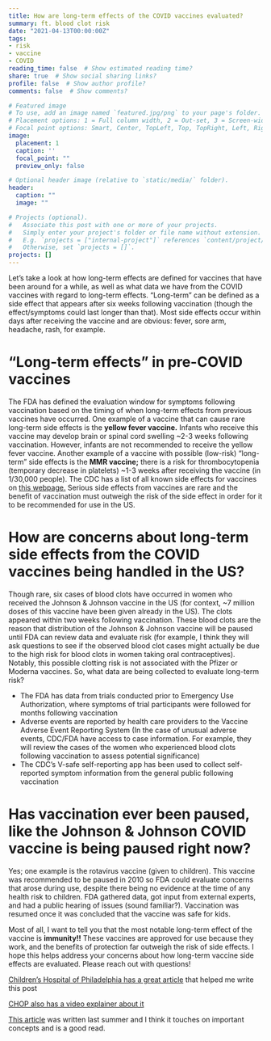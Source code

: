 ```yaml
---
title: How are long-term effects of the COVID vaccines evaluated?
summary: ft. blood clot risk
date: "2021-04-13T00:00:00Z"
tags:
- risk
- vaccine
- COVID
reading_time: false  # Show estimated reading time?
share: true  # Show social sharing links?
profile: false  # Show author profile?
comments: false  # Show comments?

# Featured image
# To use, add an image named `featured.jpg/png` to your page's folder.
# Placement options: 1 = Full column width, 2 = Out-set, 3 = Screen-width
# Focal point options: Smart, Center, TopLeft, Top, TopRight, Left, Right, BottomLeft, Bottom, BottomRight
image:
  placement: 1
  caption: ''
  focal_point: ""
  preview_only: false

# Optional header image (relative to `static/media/` folder).
header:
  caption: ""
  image: ""

# Projects (optional).
#   Associate this post with one or more of your projects.
#   Simply enter your project's folder or file name without extension.
#   E.g. `projects = ["internal-project"]` references `content/project/deep-learning/index.md`.
#   Otherwise, set `projects = []`.
projects: []
---
```

Let’s take a look at how long-term effects are defined for vaccines that have been around for a while, as well as what data we have from the COVID vaccines with regard to long-term effects. “Long-term” can be defined as a side effect that appears after six weeks following vaccination (though the effect/symptoms could last longer than that). Most side effects occur within days after receiving the vaccine and are obvious: fever, sore arm, headache, rash, for example. 

# “Long-term effects” in pre-COVID vaccines

The FDA has defined the evaluation window for symptoms following vaccination based on the timing of when long-term effects from previous vaccines have occurred. One example of a vaccine that can cause rare long-term side effects is the **yellow fever vaccine.** Infants who receive this vaccine may develop brain or spinal cord swelling ~2-3 weeks following vaccination. However, infants are not recommended to receive the yellow fever vaccine. Another example of a vaccine with possible (low-risk) “long-term” side effects is the **MMR vaccine;** there is a risk for thrombocytopenia (temporary decrease in platelets) ~1-3 weeks after receiving the vaccine (in 1/30,000 people). The CDC has a list of all known side effects for vaccines on [this webpage.](https://www.cdc.gov/vaccines/vac-gen/side-effects.htm) Serious side effects from vaccines are rare and the benefit of vaccination must outweigh the risk of the side effect in order for it to be recommended for use in the US.

# How are concerns about long-term side effects from the COVID vaccines being handled in the US?

Though rare, six cases of blood clots have occurred in women who received the Johnson & Johnson vaccine in the US (for context, ~7 million doses of this vaccine have been given already in the US). The clots appeared within two weeks following vaccination. These blood clots are the reason that distribution of the Johnson & Johnson vaccine will be paused until FDA can review data and evaluate risk (for example, I think they will ask questions to see if the observed blood clot cases might actually be due to the high risk for blood clots in women taking oral contraceptives). Notably, this possible clotting risk is not associated with the Pfizer or Moderna vaccines. So, what data are being collected to evaluate long-term risk?

- The FDA has data from trials conducted prior to Emergency Use Authorization, where symptoms of trial participants were followed for months following vaccination
- Adverse events are reported by health care providers to the Vaccine Adverse Event Reporting System (In the case of unusual adverse events, CDC/FDA have access to case information. For example, they will review the cases of the women who experienced blood clots following vaccination to assess potential significance)
- The CDC’s V-safe self-reporting app has been used to collect self-reported symptom information from the general public following vaccination

# Has vaccination ever been paused, like the Johnson & Johnson COVID vaccine is being paused right now?

Yes; one example is the rotavirus vaccine (given to children). This vaccine was recommended to be paused in 2010 so  FDA could evaluate concerns that arose during use, despite there being no evidence at the time of any health risk to children. FDA gathered data, got input from external experts, and had a public hearing of issues (sound familiar?). Vaccination was resumed once it was concluded that the vaccine was safe for kids.

Most of all, I want to tell you that the most notable long-term effect of the vaccine is **immunity!!** These vaccines are approved for use because they work, and the benefits of protection far outweigh the risk of side effects. I hope this helps address your concerns about how long-term vaccine side effects are evaluated. Please reach out with questions!


[Children’s Hospital of Philadelphia has a great article](https://www.chop.edu/news/long-term-side-effects-covid-19-vaccine) that helped me write this post

[CHOP also has a video explainer about it](https://www.chop.edu/centers-programs/vaccine-education-center/video/what-are-the-long-term-side-effects-of-covid-19-vaccine)

[This article](https://edwardnirenberg.medium.com/long-term-effects-of-covid-19-vaccines-should-you-be-worried-c3c3a547b565) was written last summer and I think it touches on important concepts and is a good read.